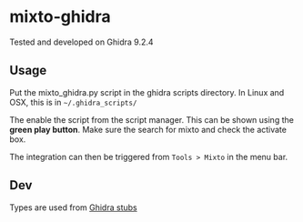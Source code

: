 # mixto-ghidra

Tested and developed on Ghidra 9.2.4

## Usage
Put the mixto_ghidra.py script in the ghidra scripts directory. In Linux and OSX, this is in `~/.ghidra_scripts/`

The enable the script from the script manager. This can be shown using the **green play button**. Make sure the search for mixto and check the activate box. 

The integration can then be triggered from `Tools > Mixto` in the menu bar. 

## Dev
Types are used from [Ghidra stubs](https://github.com/VDOO-Connected-Trust/ghidra-pyi-generator)
